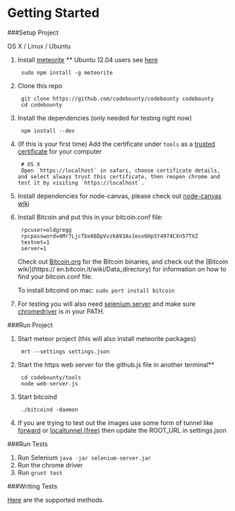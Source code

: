 # Getting Started

###Setup Project

OS X / Linux / Ubuntu

1. Install [meteorite](http://oortcloud.github.com/meteorite/) ** Ubuntu 12.04 users see [here](https://github.com/oortcloud/meteorite/issues/67)

		sudo npm install -g meteorite

2. Clone this repo

		git clone https://github.com/codebounty/codebounty codebounty
		cd codebounty
		
3. Install the dependencies (only needed for testing right now)

		npm install --dev

3. (If this is your first time) Add the certificate under `tools` as a [trusted certificate](http://productforums.google.com/forum/#!topic/chrome/1b7V3cs7BS4) for your computer

		# OS X  
		Open `https://localhost` in safari, choose certificate details, and select always trust this certificate, then reopen chrome and test it by visiting `https://localhost`.

4. Install dependencies for node-canvas, please check out [node-canvas wiki](https://github.com/LearnBoost/node-canvas/wiki)

5. Install Bitcoin and put this in your bitcoin.conf file:

        rpcuser=oldgregg
        rpcpassword=4Mr7LjcTbx66DpVvzkA93AvJesx6HpSY4974CXn57TXZ
        testnet=1
        server=1

	Check out [Bitcoin.org](http://bitcoin.org/en/download) for the 	Bitcoin binaries, and check out the [Bitcoin wiki](https://	en.bitcoin.it/wiki/Data_directory) for information on how to find 	your bitcoin.conf file. 
	
	To install bitcoind on mac: `sudo port install bitcoin`

6. For testing you will also need [selenium server](http://docs.seleniumhq.org/download/) and make sure [chromedriver](https://code.google.com/p/chromedriver/downloads/list) is in your PATH.

###Run Project

1. Start meteor project (this will also install meteorite packages) 

		mrt --settings settings.json

2. Start the https web server for the github.js file in another terminal**  

		cd codebounty/tools
		node web-server.js

3. Start bitcoind

        ./bitcoind -daemon
			
4. If you are trying to test out the images use some form of tunnel like [forward](https://forwardhq.com/) or [localtunnel (free)](https://github.com/progrium/localtunnel#localtunnel-v2-beta) then update the ROOT_URL in settings.json

###Run Tests

1. Run Selenium `java -jar selenium-server.jar`
2. Run the chrome driver
3. Run `grunt test`

###Writing Tests

[Here](https://github.com/admc/wd#supported-methods) are the supported methods.
